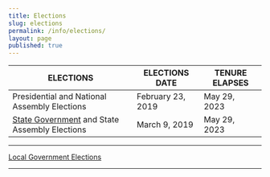 ```yaml
---
title: Elections
slug: elections
permalink: /info/elections/
layout: page
published: true
---
```

ELECTIONS | ELECTIONS DATE | TENURE ELAPSES 
------------- | -------------  | -------------
Presidential and National Assembly Elections | February 23, 2019 | May 29, 2023 
 [State Government](/info/state-government-elections "State Government Elections") and State Assembly Elections | March 9, 2019 | May 29, 2023

-----------

[Local Government Elections](/info/local-government-elections "Local Government Elections")

-----------
